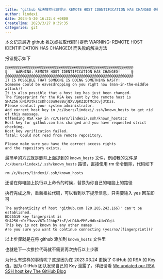 ```yaml
---
title: "github 解决推拉代码提示 REMOTE HOST IDENTIFICATION HAS CHANGED 失败"
author: lindexi
date: 2024-5-20 16:22:4 +0800
CreateTime: 2023/3/27 8:39:35
categories: git
---
```


本文记录最近 github 推送或拉取代码时提示 WARNING: REMOTE HOST IDENTIFICATION HAS CHANGED! 而失败的解决方法

<!--more-->


<!-- CreateTime:2023/3/27 8:39:35 -->


<!-- 发布 -->
<!-- 博客 -->

报错提示如下

```
@@@@@@@@@@@@@@@@@@@@@@@@@@@@@@@@@@@@@@@@@@@@@@@@@@@@@@@@@@@
@    WARNING: REMOTE HOST IDENTIFICATION HAS CHANGED!     @
@@@@@@@@@@@@@@@@@@@@@@@@@@@@@@@@@@@@@@@@@@@@@@@@@@@@@@@@@@@
IT IS POSSIBLE THAT SOMEONE IS DOING SOMETHING NASTY!
Someone could be eavesdropping on you right now (man-in-the-middle attack)!
It is also possible that a host key has just been changed.
The fingerprint for the RSA key sent by the remote host is
SHA256:uNiVztksCsDhcc0u9e8BujQXVUpKZIDTMczCvj3tD2s.
Please contact your system administrator.
Add correct host key in /c/Users/lindexi/.ssh/known_hosts to get rid of this message.
Offending RSA key in /c/Users/lindexi/.ssh/known_hosts:2
Host key for github.com has changed and you have requested strict checking.
Host key verification failed.
fatal: Could not read from remote repository.

Please make sure you have the correct access rights
and the repository exists.
```

最简单的方式就是删除上面提到的 `known_hosts` 文件，例如我的文件是 `/c/Users/lindexi/.ssh/known_hosts` 路径，直接使用 rm 命令删除，代码如下

```
rm /c/Users/lindexi/.ssh/known_hosts
```

还请在你电脑上执行以上命令的时候，替换为你自己的电脑上的路径

执行完成之后，重新推拉代码，可以看到以下提示信息，只需要输入 yes 回车即可

```
The authenticity of host 'github.com (20.205.243.166)' can't be established.
ED25519 key fingerprint is SHA256:+DiY3wvvV6TuJJhbpZisF/zLDA0zPMSvHdkr4UvCOqU.
This key is not known by any other names
Are you sure you want to continue connecting (yes/no/[fingerprint])?
```

以上步骤就是在将 github 添加到 `known_hosts` 文件里

也就是下一次推拉代码就不需要再次执行以上步骤

为什么有这样的事情呢？这是因为在 2023.03.24 更换了 GitHub 的 RSA 的 Key 值。因为 GitHub 团队发现自己的 Key 泄露了。详细请看 [We updated our RSA SSH host key The GitHub Blog](https://github.blog/2023-03-23-we-updated-our-rsa-ssh-host-key/ )
